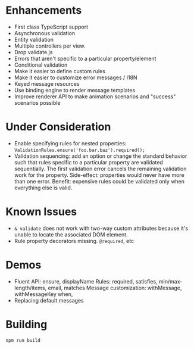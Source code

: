 # Enhancements

* First class TypeScript support
* Asynchronous validation
* Entity validation
* Multiple controllers per view.
* Drop validate.js
* Errors that aren't specific to a particular property/element
* Conditional validation
* Make it easier to define custom rules
* Make it easier to customize error messages / I18N
* Keyed message resources
* Use binding engine to render message templates
* Improve renderer API to make animation scenarios and "success" scenarios possible

# Under Consideration

* Enable specifying rules for nested properties: `ValidationRules.ensure('foo.bar.baz').required();`
* Validation sequencing: add an option or change the standard behavior such that rules specific to a particular property are validated sequentially. The first validation error cancels the remaining validation work for the property. Side-effect: properties would never have more than one error. Benefit: expensive rules could be validated only when everything else is valid.

# Known Issues

* `& validate` does not work with two-way custom attributes because it's unable to locate the associated DOM element.
* Rule property decorators missing. `@required`, etc

# Demos

* Fluent API:
  ensure, displayName
  Rules: required, satisfies, min/max-length/items, email, matches 
  Message customization: withMessage, withMessageKey
  when,
* Replacing default messages

# Building

```shell
npm run build
```


